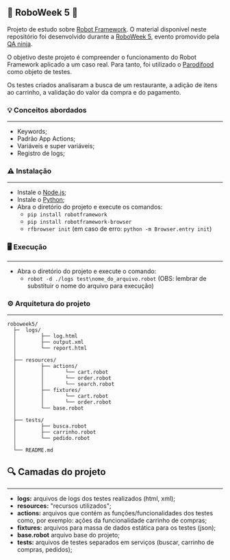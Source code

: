 ## 🤖 RoboWeek 5 🤖

Projeto de estudo sobre [Robot Framework](https://robotframework.org). O material disponível neste repositório foi desenvolvido durante a [RoboWeek 5](https://www.youtube.com/watch?v=gEjdm0TU7S4&list=PLn2i8I7W73ioehByd3VUY9wwRnd05C21d&index=1), evento promovido pela [QA ninja](https://app.weareqacademy.com).

O objetivo deste projeto é compreender o funcionamento do Robot Framework aplicado a um caso real. Para tanto, foi utilizado o [Parodifood](http://parodifood.qaninja.academy) como objeto de testes. 

Os testes criados analisaram a busca de um restaurante, a adição de itens ao carrinho, a validação do valor da compra e do pagamento.


### 💡 Conceitos abordados
-----------------------
- Keywords;
- Padrão App Actions;
- Variáveis e super variáveis;
- Registro de logs;


### ⚠️ Instalação
-----------------------
- Instale o [Node.js](https://nodejs.org/en/download/);
- Instale o [Python](https://www.python.org);
- Abra o diretório do projeto e execute os comandos:
    - `pip install robotframework`
	- `pip install robotframework-browser`
	- `rfbrowser init` (em caso de erro: `python -m Browser.entry init`)

   
### 🖥️ Execução
-----------------------
- Abra o diretório do projeto e execute o comando:
    - `robot -d ./logs test\nome_do_arquivo.robot` (OBS: lembrar de substituir o nome do arquivo para execução) 
	
	
### ⚙️ Arquitetura do projeto
-----------------------

```
roboweek5/
  ├─  logs/
  │        ├── log.html
  │        ├── output.xml      
  │        └── report.html
  │
  ├── resources/
  │        ├── actions/
  │        │       └── cart.robot
  │        │       └── order.robot
  │        │       └── search.robot
  │        ├── fixtures/
  │        │       └── cart.robot
  │        │       └── order.robot
  │        └── base.robot
  │
  ├── tests/
  │        ├── busca.robot
  │        ├── carrinho.robot
  │        └── pedido.robot
  │
  └── README.md
```


## 🔍 Camadas do projeto
---------------------------------------

 - **logs:** arquivos de logs dos testes realizados (html, xml);
 - **resources:** "recursos utilizados";
 - **actions:** arquivos que contém as funções/funcionalidades dos testes como, por exemplo: ações da funcionalidade carrinho de compras;
 - **fixtures:** arquivos para massa de dados estática para os testes (json);
 - **base.robot** arquivo base do projeto;
 - **tests:** arquivos de testes separados em serviços (buscar, carrinho de compras, pedidos);
